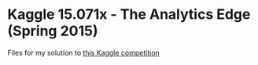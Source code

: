# Kaggle 15.071x - The Analytics Edge (Spring 2015)

Files for my solution to [this Kaggle competition](https://www.kaggle.com/c/15-071x-the-analytics-edge-competition-spring-2015)



